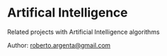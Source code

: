 # Artifical Intelligence

Related projects with Artificial Intelligence algorithms 


Author: roberto.argenta@gmail.com
